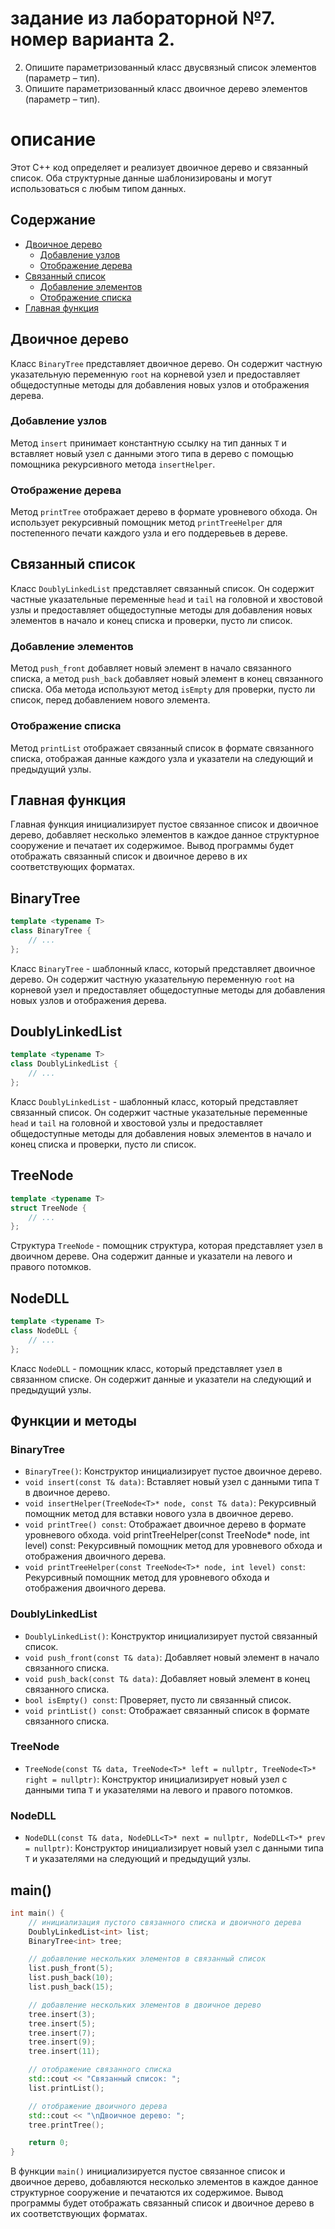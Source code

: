 # задание из лабораторной №7. номер варианта 2.
2. Опишите параметризованный класс двусвязный список элементов (параметр – тип).
15. Опишите параметризованный класс двоичное дерево элементов (параметр – тип).

# описание 

Этот C++ код определяет и реализует двоичное дерево и связанный список. Оба структурные данные шаблонизированы и могут использоваться с любым типом данных.

## Содержание

- [Двоичное дерево](#двоичное-дерево)
  - [Добавление узлов](#добавление-узлов)
  - [Отображение дерева](#отображение-дерева)
- [Связанный список](#связанный-список)
  - [Добавление элементов](#добавление-элементов)
  - [Отображение списка](#отображение-списка)
- [Главная функция](#главная-функция)

## Двоичное дерево

Класс `BinaryTree` представляет двоичное дерево. Он содержит частную указательную переменную `root` на корневой узел и предоставляет общедоступные методы для добавления новых узлов и отображения дерева.

### Добавление узлов

Метод `insert` принимает константную ссылку на тип данных `T` и вставляет новый узел с данными этого типа в дерево с помощью помощника рекурсивного метода `insertHelper`.

### Отображение дерева

Метод `printTree` отображает дерево в формате уровневого обхода. Он использует рекурсивный помощник метод `printTreeHelper` для постепенного печати каждого узла и его поддеревьев в дереве.

## Связанный список

Класс `DoublyLinkedList` представляет связанный список. Он содержит частные указательные переменные `head` и `tail` на головной и хвостовой узлы и предоставляет общедоступные методы для добавления новых элементов в начало и конец списка и проверки, пусто ли список.

### Добавление элементов

Метод `push_front` добавляет новый элемент в начало связанного списка, а метод `push_back` добавляет новый элемент в конец связанного списка. Оба метода используют метод `isEmpty` для проверки, пусто ли список, перед добавлением нового элемента.

### Отображение списка

Метод `printList` отображает связанный список в формате связанного списка, отображая данные каждого узла и указатели на следующий и предыдущий узлы.

## Главная функция

Главная функция инициализирует пустое связанное список и двоичное дерево, добавляет несколько элементов в каждое данное структурное сооружение и печатает их содержимое. Вывод программы будет отображать связанный список и двоичное дерево в их соответствующих форматах.

## BinaryTree

```cpp
template <typename T>
class BinaryTree {
    // ...
};
```

Класс `BinaryTree` - шаблонный класс, который представляет двоичное дерево. Он содержит частную указательную переменную `root` на корневой узел и предоставляет общедоступные методы для добавления новых узлов и отображения дерева.

## DoublyLinkedList

```cpp
template <typename T>
class DoublyLinkedList {
    // ...
};
```

Класс `DoublyLinkedList` - шаблонный класс, который представляет связанный список. Он содержит частные указательные переменные `head` и `tail` на головной и хвостовой узлы и предоставляет общедоступные методы для добавления новых элементов в начало и конец списка и проверки, пусто ли список.

## TreeNode

```cpp
template <typename T>
struct TreeNode {
    // ...
};
```

Структура `TreeNode` - помощник структура, которая представляет узел в двоичном дереве. Она содержит данные и указатели на левого и правого потомков.

## NodeDLL

```cpp
template <typename T>
class NodeDLL {
    // ...
};
```

Класс `NodeDLL` - помощник класс, который представляет узел в связанном списке. Он содержит данные и указатели на следующий и предыдущий узлы.

## Функции и методы

### BinaryTree

- `BinaryTree()`: Конструктор инициализирует пустое двоичное дерево.
- `void insert(const T& data)`: Вставляет новый узел с данными типа `T` в двоичное дерево.
- `void insertHelper(TreeNode<T>* node, const T& data)`: Рекурсивный помощник метод для вставки нового узла в двоичное дерево.
- `void printTree() const`: Отображает двоичное дерево в формате уровневого обхода.
void printTreeHelper(const TreeNode<T>* node, int level) const: Рекурсивный помощник метод для уровневого обхода и отображения двоичного дерева.
- `void printTreeHelper(const TreeNode<T>* node, int level) const`: Рекурсивный помощник метод для уровневого обхода и отображения двоичного дерева.

### DoublyLinkedList

- `DoublyLinkedList()`: Конструктор инициализирует пустой связанный список.
- `void push_front(const T& data)`: Добавляет новый элемент в начало связанного списка.
- `void push_back(const T& data)`: Добавляет новый элемент в конец связанного списка.
- `bool isEmpty() const`: Проверяет, пусто ли связанный список.
- `void printList() const`: Отображает связанный список в формате связанного списка.

### TreeNode

- `TreeNode(const T& data, TreeNode<T>* left = nullptr, TreeNode<T>* right = nullptr)`: Конструктор инициализирует новый узел с данными типа `T` и указателями на левого и правого потомков.

### NodeDLL

- `NodeDLL(const T& data, NodeDLL<T>* next = nullptr, NodeDLL<T>* prev = nullptr)`: Конструктор инициализирует новый узел с данными типа `T` и указателями на следующий и предыдущий узлы.

## main()

```cpp
int main() {
    // инициализация пустого связанного списка и двоичного дерева
    DoublyLinkedList<int> list;
    BinaryTree<int> tree;

    // добавление нескольких элементов в связанный список
    list.push_front(5);
    list.push_back(10);
    list.push_back(15);

    // добавление нескольких элементов в двоичное дерево
    tree.insert(3);
    tree.insert(5);
    tree.insert(7);
    tree.insert(9);
    tree.insert(11);

    // отображение связанного списка
    std::cout << "Связанный список: ";
    list.printList();

    // отображение двоичного дерева
    std::cout << "\nДвоичное дерево: ";
    tree.printTree();

    return 0;
}
```

В функции `main()` инициализируется пустое связанное список и двоичное дерево, добавляются несколько элементов в каждое данное структурное сооружение и печатаются их содержимое. Вывод программы будет отображать связанный список и двоичное дерево в их соответствующих форматах.